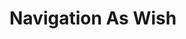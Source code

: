 # Navigation As Wish
<!-- 
In our paper "[How Much Can CLIP Benefit Vision-and-Language Tasks?](https://arxiv.org/abs/2107.06383)", we show the improvement of CLIP features
over the traditional resnet features on the vision-and-language navigation tasks ([R2R](https://bringmeaspoon.org/) and [RxR](https://ai.google.com/research/rxr/)).
On RxR, we got **5%** improvements with the nDTW metric (the main metric for RxR).
On R2R, we got about **6%** improvements in accuracy regarding our strong baselines.

We release the extracted features and reproducible code here.

## Environment Installation

Python requirements: Need python3.6 (python 3.5 should be OK since I removed the allennlp dependencies)
```
pip install -r python_requirements.txt
```

Install Matterport3D simulators:
```
git submodule update --init --recursive 
sudo apt-get install libjsoncpp-dev libepoxy-dev libglm-dev libosmesa6 libosmesa6-dev libglew-dev
mkdir build && cd build
cmake -DEGL_RENDERING=ON ..
# Replace the above line with following if it doesn't work:
#   cmake -DOSMESA_RENDERING=ON ..
make -j8
```

Note: 
if some error messages like `double err = cv::norm(reference_image, state->rgb, CV_L2);` pop up, please just ignore them.
They are about test but would not affect the training agent.

## Pre-Computed Features
### ImageNet ResNet101
```
mkdir img_features
wget https://www.dropbox.com/s/o57kxh2mn5rkx4o/ResNet-152-imagenet.zip -P img_features/
cd img_features
unzip ResNet-152-imagenet.zip
```

### CLIP Features
For ViT features, we simply use the CLIP's encode_image function, which
is a projection over the feature of the \[CLS\] token.
You could download the features with this link:
```shell
wget https://nlp.cs.unc.edu/data/vln_clip/features/CLIP-ViT-B-32-views.tsv -P img_features
```
We also provided the feature extraction code in `precomute_imagenet_views.py`.
The images (skyboxes) need to be downloaded from [here](https://niessner.github.io/Matterport/) to extract the features.

For other CLIP features on the R2R/RxR environment,
- CLIP-Res50: nlp.cs.unc.edu/data/vln_clip/features/CLIP-ResNet-50-views.tsv
- CLIP-Res101: nlp.cs.unc.edu/data/vln_clip/features/CLIP-ResNet-101-views.tsv
- CLIP-Res50x4: nlp.cs.unc.edu/data/vln_clip/features/CLIP-ResNet-50x4-views.tsv

## Training RxR

### Data
Please download the pre-processed data with link:
```shell
wget https://nlp.cs.unc.edu/data/vln_clip/RxR.zip -P tasks
unzip tasks/RxR.zip -d tasks/
```
We might release the data processing code later.

Then please download the multi-lingual processors from [stanza](https://stanfordnlp.github.io/stanza/) by:
```
# If you want to change the home of stanza resources, use this:
#     export STANZA_RESOURCES_DIR=/path/to/stanza_resources
python -c "import stanza; stanza.download('en'); stanza.download('hi'); stanza.download('te');"
```



### Training the Agent with CLIP ViT Features
RxR contains three different languages. 
We provide scripts to train agents for them separately with our extracted CLIP features.
- English:
    ```shell
    name=agent_rxr_en_clip_vit_maxinput160_ml04
    flag="--attn soft --train listener 
          --featdropout 0.3
          --angleFeatSize 128
          --language en
          --maxInput 160
          --features img_features/CLIP-ViT-B-32-views.tsv
          --feature_size 512
          --feedback sample
          --mlWeight 0.4
          --subout max --dropout 0.5 --optim rms --lr 1e-4 --iters 200000 --maxAction 35"
    mkdir -p snap/$name
    CUDA_VISIBLE_DEVICES=0 python rxr_src/train.py $flag --name $name 
    ```
    Or you could simply run the script with the same content as above(we will use this in the following):
    ```shell
    bash run/agent_rxr_clip_vit_en.bash 0
    ```
    where 0 is the GPU id.
- Hindi:
    ```shell
    bash run/agent_rxr_clip_vit_hi.bash 0
    ```
- Telugu:
    ```shell
    bash run/agent_rxr_clip_vit_te.bash 0
    ```
    
### Training with ImageNet ResNet Features
- English:
    ```shell
    bash agent_rxr_en.bash
    ```
- Hindi:
    ```shell
    bash agent_rxr_hi.bash 0
    ```
- Telugu:
    ```shell
    bash agent_rxr_te.bash 0
    ```


### Showing Results with TensorBoard
We recommend to use tensorboard dev to upload it:
```shell
tensorboard dev upload --logdir ./snap
```

## Training R2R

### Download the Data
Download Room-to-Room navigation data:
```
bash ./tasks/R2R/data/download.sh
```

### Train the Agent
Run the command:
```shell
name=agent_clip_vit
flag="--attn soft --train listener 
      --featdropout 0.3
      --angleFeatSize 128
      --features img_features/CLIP-ViT-B-32-views.tsv
      --feature_size 512
      --feedback sample
      --mlWeight 0.2
      --subout max --dropout 0.5 --optim rms --lr 1e-4 --iters 80000 --maxAction 35"
mkdir -p snap/$name
CUDA_VISIBLE_DEVICES=0 python r2r_src/train.py $flag --name $name 
```
Or you could simply run the script:
```
bash run/agent_clip_vit.bash 0
```
0 is the id of GPU. It will train the agent and save the snapshot under snap/agent/. Unseen success rate would be around 46%.

### Back Translation with EnvDrop (Optional)
- Train the speaker
  ```
  bash run/speaker_clip_vit.bash 0
  ```
  0 is the id of GPU. It will train the speaker and save the snapshot under snap/speaker/

- Back Translation with EnvDrop:

  After pre-training the speaker and the agnet,
  ```
  bash run/bt_envdrop_clip_vit.bash 0
  ```
  0 is the id of GPU. 
  It will load the pre-trained agent and run back translation with environmental dropout.
  
### Training with ImageNet ResNet Features
- Agent
  ```shell
  bash run/agent.bash 0
  ```
- Speaker + BT
  ```shell
  bash run/speaker.bash 0
  bash run/bt_envdrop.bash 0
  ```


## Other Visual Features
### CLIP's ResNet 50
The CLIP's ResNet is almost the same as CLIP ViT.
Hence, the improvements are mostly come from the backbone supervision (i.e., the data)
instead of the model architecture.
```shell
wget https://nlp.cs.unc.edu/data/vln_clip/features/grid-feat-rn50-BGR-views.tsv -P img_features
```

### Grid Features 
We also investigate the grid features provided 
```shell
wget https://nlp.cs.unc.edu/data/vln_clip/features/grid-feat-x101-BGR-views.tsv -P img_features
```

### Modifying script
We provide the script to transfer existing projects to CLIP features:
```shell
python modify.py --name CLIP-ViT-B-32-views --dim 512 --src-dir rxr_src
```
where `name` is the name of the feature file. `dim` is the dimension of the features. `src-dir` is the source dir.
The script will go over the dir and trying modifying the files.

## Related Links
- CLIP: [paper](https://github.com/openai/CLIP), [code](https://github.com/openai/CLIP)
- R2R-EnvDrop: [paper](https://arxiv.org/abs/1904.04195), [code](https://github.com/airsplay/R2R-EnvDrop)
- R2R Dataset: [paper](https://arxiv.org/pdf/1711.07280.pdf), [code](https://github.com/peteanderson80/Matterport3DSimulator)
- RxR Dataset: [paper](https://arxiv.org/abs/2010.07954), [code](https://github.com/google-research-datasets/RxR)
- Stanza: [paper](https://arxiv.org/abs/2003.07082), [project](https://stanfordnlp.github.io/stanza/) [code](https://github.com/stanfordnlp/stanza)
- Grid Features: [paper](https://arxiv.org/abs/2001.03615), [code](https://github.com/facebookresearch/grid-feats-vqa)

## Acknowledgement
We thank [Jialu Li](https://jialuli-luka.github.io/) to provide the preprocessing tools of RxR dataset.

## Reference
If you use CLIP-ViL in your research or wish to refer to the baseline results published here, 
please use the following BibTeX entry. 

```shell
@article{shen2021much,
  title={How Much Can CLIP Benefit Vision-and-Language Tasks?},
  author={Shen, Sheng and Li, Liunian Harold and Tan, Hao and Bansal, Mohit and Rohrbach, Anna and Chang, Kai-Wei and Yao, Zhewei and Keutzer, Kurt},
  journal={arXiv preprint arXiv:2107.06383},
  year={2021}
}
``` -->
